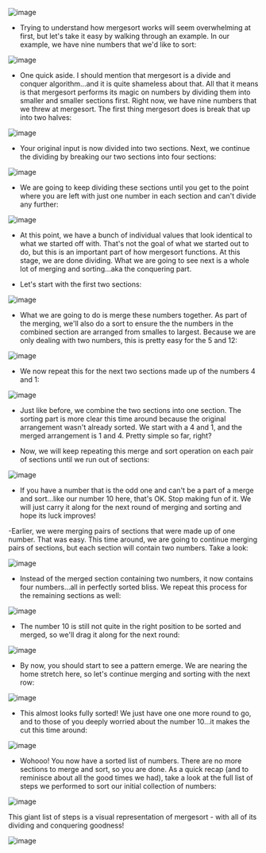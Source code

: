

![image](https://github.com/user-attachments/assets/39ea1835-80da-4ae1-9e9d-a5c677556891)

- Trying to understand how mergesort works will seem overwhelming at first, but let's take it easy by walking through an example. In our example, we have nine numbers that we'd like to sort:

 ![image](https://github.com/user-attachments/assets/03fbbef6-1aff-4214-ba7e-ea97967fdc57)


 

- One quick aside. I should mention that mergesort is a divide and conquer algorithm...and it is quite shameless about that. All that it means is that mergesort performs its magic on numbers by dividing them into smaller and smaller sections first. Right now, we have nine numbers that we threw at mergesort. The first thing mergesort does is break that up into two halves:

 

![image](https://github.com/user-attachments/assets/40940c0c-0f2e-49c8-bb7d-87ba4c58b4f9)


 

- Your original input is now divided into two sections. Next, we continue the dividing by breaking our two sections into four sections:

 

![image](https://github.com/user-attachments/assets/ba861938-dda1-4344-90db-f2357854ee1c)


 

- We are going to keep dividing these sections until you get to the point where you are left with just one number in each section and can't divide any further:

 ![image](https://github.com/user-attachments/assets/36163c5f-cf27-4134-9470-0b4b791a20b6)




- At this point, we have a bunch of individual values that look identical to what we started off with. That's not the goal of what we started out to do, but this is an important part of how mergesort functions. At this stage, we are done dividing. What we are going to see next is a whole lot of merging and sorting...aka the conquering part.

- Let's start with the first two sections:

 
![image](https://github.com/user-attachments/assets/b3e474e8-c748-4973-8073-b67ac1ba019a)



 

- What we are going to do is merge these numbers together. As part of the merging, we'll also do a sort to ensure the the numbers in the combined section are arranged from smalles to largest. Because we are only dealing with two numbers, this is pretty easy for the 5 and 12:

 
![image](https://github.com/user-attachments/assets/368822e1-e77c-4542-91d9-73bdc2c43279)



 

- We now repeat this for the next two sections made up of the numbers 4 and 1:

 ![image](https://github.com/user-attachments/assets/4fb25ee8-f613-4091-ab38-8f44af46106e)




 

- Just like before, we combine the two sections into one section. The sorting part is more clear this time around because the original arrangement wasn't already sorted. We start with a 4 and 1, and the merged arrangement is 1 and 4. Pretty simple so far, right?

- Now, we will keep repeating this merge and sort operation on each pair of sections until we run out of sections:

 


![image](https://github.com/user-attachments/assets/417fb0ba-5c4b-4d0d-a1ae-e42fc0d94737)

 

- If you have a number that is the odd one and can't be a part of a merge and sort...like our number 10 here, that's OK. Stop making fun of it. We will just carry it along for the next round of merging and sorting and hope its luck improves!

-Earlier, we were merging pairs of sections that were made up of one number. That was easy. This time around, we are going to continue merging pairs of sections, but each section will contain two numbers. Take a look:

 
![image](https://github.com/user-attachments/assets/2a682ccf-6387-483c-a480-80b3503fc3a9)



 

- Instead of the merged section containing two numbers, it now contains four numbers...all in perfectly sorted bliss. We repeat this process for the remaining sections as well:

 ![image](https://github.com/user-attachments/assets/31529ee2-5b08-4099-8fe8-084b6fa9b7f1)


- The number 10 is still not quite in the right position to be sorted and merged, so we'll drag it along for the next round:

 ![image](https://github.com/user-attachments/assets/b226a249-f699-477c-8408-1e9867036da2)




 

- By now, you should start to see a pattern emerge. We are nearing the home stretch here, so let's continue merging and sorting with the next row:

 
![image](https://github.com/user-attachments/assets/c1d7e7bb-1ea6-48f9-b691-c175f3789069)


- This almost looks fully sorted! We just have one one more round to go, and to those of you deeply worried about the number 10...it makes the cut this time around:

 ![image](https://github.com/user-attachments/assets/deba0cad-6644-480e-ab80-612100cda12a)


 

- Wohooo! You now have a sorted list of numbers. There are no more sections to merge and sort, so you are done. As a quick recap (and to reminisce about all the good times we had), take a look at the full list of steps we performed to sort our initial collection of numbers:

![image](https://github.com/user-attachments/assets/cf37a1ad-fb92-4a95-999f-18d43992bd3d)




 

This giant list of steps is a visual representation of mergesort - with all of its dividing and conquering goodness!


![image](https://github.com/user-attachments/assets/c7497a04-4c02-45e0-b645-4fdee53e7bf8)
